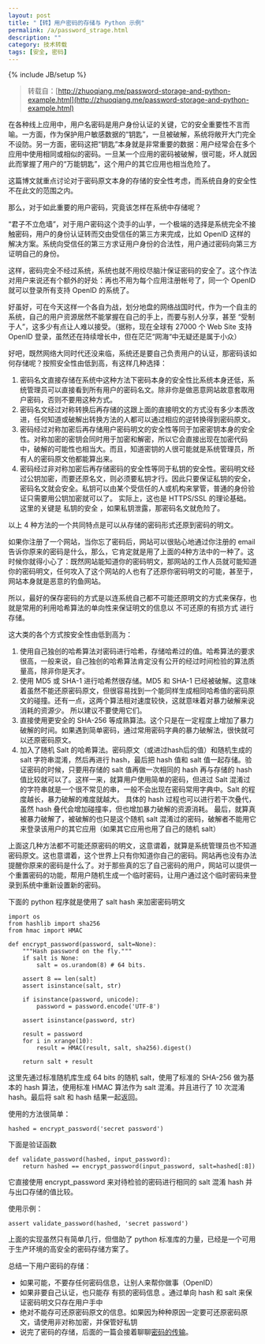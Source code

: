 ```yaml
---
layout: post
title: "【转】用户密码的存储与 Python 示例"
permalink: /a/password_strage.html
description: ""
category: 技术转载
tags: [安全, 密码]
---
```

{% include JB/setup %}

> 转载自：[http://zhuoqiang.me/password-storage-and-python-example.html](http://zhuoqiang.me/password-storage-and-python-example.html)

在各种线上应用中，用户名密码是用户身份认证的关键，它的安全重要性不言而喻。一方面，作为保护用户敏感数据的“钥匙”，一旦被破解，系统将敞开大门完全不设防。另一方面，密码这把“钥匙”本身就是非常重要的数据：用户经常会在多个应用中使用相同或相似的密码。一旦某一个应用的密码被破解，很可能，坏人就因此而掌握了用户的“万能钥匙”，这个用户的其它应用也相当危险了。

这篇博文就重点讨论对于密码原文本身的存储的安全性考虑，而系统自身的安全性不在此文的范围之内。

那么，对于如此重要的用户密码，究竟该怎样在系统中存储呢？

 

“君子不立危墙”，对于用户密码这个烫手的山芋，一个极端的选择是系统完全不接触密码，用户的身份认证转而交由受信任的第三方来完成，比如 OpenID 这样的解决方案。系统向受信任的第三方求证用户身份的合法性，用户通过密码向第三方证明自己的身份。

这样，密码完全不经过系统，系统也就不用绞尽脑汁保证密码的安全了。这个作法对用户来说还有个额外的好处：再也不用为每个应用注册帐号了，同一个 OpenID 就可以登录所有支持 OpenID 的系统了。

好虽好，可在今天这样一个各自为战，划分地盘的网络战国时代，作为一个自主的系统，自己的用户资源居然不能掌握在自己的手上，而要与别人分享，甚至 “受制于人”，这多少有点让人难以接受。（据称，现在全球有 27000 个 Web Site 支持 OpenID 登录，虽然还在持续增长中，但在茫茫“网海“中无疑还是属于小众）

好吧，既然网络大同时代还没来临，系统还是要自己负责用户的认证，那密码该如何存储呢？按照安全性由低到高，有这样几种选择：

1. 密码名文直接存储在系统中这种方法下密码本身的安全性比系统本身还低，系统管理员可以直接看到所有用户的密码名文。除非你是做恶意网站故意套取用户密码，否则不要用这种方式。
2. 密码名文经过对称转换后再存储的这跟上面的直接明文的方式没有多少本质改进，任何知道或破解出转换方法的人都可以通过相应的逆转换得到密码原文。
3. 密码经过对称加密后再存储用户密码明文的安全性等同于加密密钥本身的安全性。对称加密的密钥会同时用于加密和解密，所以它会直接出现在加密代码中，破解的可能性也相当大。而且，知道密钥的人很可能就是系统管理员，所有人的密码原文他都能算出来。
4. 密码经过非对称加密后再存储密码的安全性等同于私钥的安全性。密码明文经过公钥加密，而要还原名文，则必须要私钥才行。因此只要保证私钥的安全，密码名文就会安全。私钥可以由某个受信任的人或机构来掌管，普通的身份验证只需要用公钥加密就可以了。
   实际上，这也是 HTTPS/SSL 的理论基础。这里的关键是 私钥的安全 ，如果私钥泄露，那密码名文就危险了。

以上 4 种方法的一个共同特点是可以从存储的密码形式还原到密码的明文。

如果你注册了一个网站，当你忘了密码后，网站可以很贴心地通过你注册的 email 告诉你原来的密码是什么，那么，它肯定就是用了上面的4种方法中的一种了。这时候你就得小心了：既然网站能知道你的密码明文，那网站的工作人员就可能知道你的密码明文，任何攻入了这个网站的人也有了还原你密码明文的可能，甚至于，网站本身就是恶意的钓鱼网站。

所以，最好的保存密码的方式是以连系统自己都不可能还原明文的方式来保存，也就是常用的利用哈希算法的单向性来保证明文的信息以 不可还原的有损方式 进行存储。

这大类的各个方式按安全性由低到高为：

1. 使用自己独创的哈希算法对密码进行哈希，存储哈希过的值。哈希算法的要求很高，一般来说，自己独创的哈希算法肯定没有公开的经过时间检验的算法质量高，除非你是天才。
2. 使用 MD5 或 SHA-1 进行哈希然很存储。MD5 和 SHA-1 已经被破解。这意味着虽然不能还原密码原文，但很容易找到一个能同样生成相同哈希值的密码原文的碰撞。还有一点，这两个算法相对速度较快，这就意味着对暴力破解来说消耗的资源少。 所以建议不要使用它们。
3. 直接使用更安全的 SHA-256 等成熟算法。这个只是在一定程度上增加了暴力破解的时间。如果遇到简单密码，通过常用密码字典的暴力破解法，很快就可以还原密码原文。
4. 加入了随机 Salt 的哈希算法。密码原文（或进过hash后的值）和随机生成的 salt 字符串混淆，然后再进行 hash，最后把 hash 值和 salt 值一起存储。验证密码的时候，只要用存储的 salt 值再做一次相同的 hash 再与存储的 hash 值比较就可以了。这样一来，就算用户使用简单的密码，但进过 Salt 混淆过的字符串就是一个很不常见的串，一般不会出现在密码常用字典中。Salt 的程度越长，暴力破解的难度就越大。
   具体的 hash 过程也可以进行若干次叠代，虽然 hash 叠代会增加碰撞率，但也增加暴力破解的资源消耗。
   最后，就算真被暴力破解了，被破解的也只是这个随机 salt 混淆过的密码，破解者不能用它来登录该用户的其它应用（如果其它应用也用了自己的随机 salt）

上面这几种方法都不可能还原密码的明文，这意谓着，就算是系统管理员也不知道密码原文。这也意谓着，这个世界上只有你知道你自己的密码。网站再也没有办法提醒你原来的密码是什么了。对于那些真的忘了自己密码的用户，网站可以提供一个重置密码的功能，帮用户随机生成一个临时密码，让用户通过这个临时密码来登录到系统中重新设置新的密码。

下面的 python 程序就是使用了 salt hash 来加密密码明文

    import os
    from hashlib import sha256
    from hmac import HMAC

    def encrypt_password(password, salt=None):
        """Hash password on the fly."""
        if salt is None:
            salt = os.urandom(8) # 64 bits.

        assert 8 == len(salt)
        assert isinstance(salt, str)

        if isinstance(password, unicode):
            password = password.encode('UTF-8')

        assert isinstance(password, str)

        result = password
        for i in xrange(10):
            result = HMAC(result, salt, sha256).digest()

        return salt + result

这里先通过标准随机库生成 64 bits 的随机 salt，使用了标准的 SHA-256 做为基本的 hash 算法，使用标准 HMAC 算法作为 salt 混淆。并且进行了 10 次混淆 hash。最后将 salt 和 hash 结果一起返回。

使用的方法很简单：

    hashed = encrypt_password('secret password')

下面是验证函数

    def validate_password(hashed, input_password):
        return hashed == encrypt_password(input_password, salt=hashed[:8])

它直接使用 encrypt_password 来对待检验的密码进行相同的 salt 混淆 hash 并与出口存储的值比较。

使用示例：

    assert validate_password(hashed, 'secret password')

上面的实现虽然只有简单几行，但借助了 python 标准库的力量，已经是一个可用于生产环境的高安全的密码存储方案了。

总结一下用户密码的存储：

* 如果可能，不要存任何密码信息，让别人来帮你做事（OpenID）
* 如果非要自己认证，也只能存 有损的密码信息 。通过单向 hash 和 salt 来保证密码明文只存在用户手中
* 绝对不能存可还原密码原文的信息。如果因为种种原因一定要可还原密码原文，请使用非对称加密，并保管好私钥
* 说完了密码的存储，后面的一篇会接着聊聊[密码的传输](http://zhuoqiang.me/a/password-transport)。

 